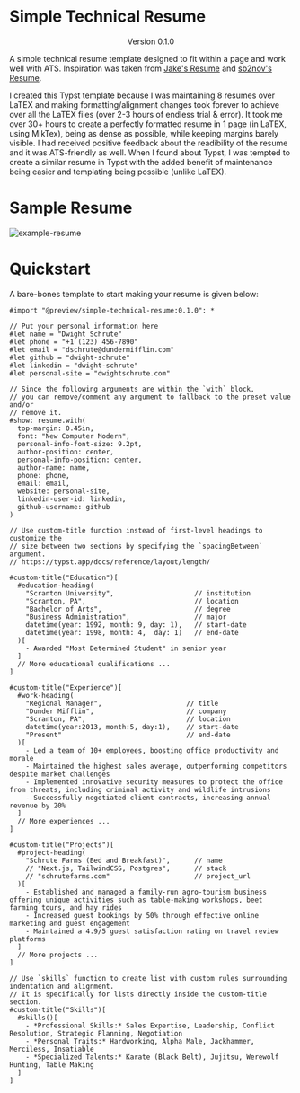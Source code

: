 # Simple Technical Resume
<div align="center">Version 0.1.0</div>

A simple technical resume template designed to fit within a page and work well with ATS. Inspiration was taken from [Jake's Resume](https://github.com/jakegut/resume/) and [sb2nov's Resume](https://github.com/sb2nov/resume/).

I created this Typst template because I was maintaining 8 resumes over LaTEX and making formatting/alignment changes took forever to achieve over all the LaTEX files (over 2-3 hours of endless trial & error). It took me over 30+ hours to create a perfectly formatted resume in 1 page (in LaTEX, using MikTex), being as dense as possible, while keeping margins barely visible. I had received positive feedback about the readibility of the resume and it was ATS-friendly as well. When I found about Typst, I was tempted to create a similar resume in Typst with the added benefit of maintenance being easier and templating being possible (unlike LaTEX).


# Sample Resume

![example-resume](https://raw.githubusercontent.com/steadyfall/simple-technical-resume-template/main/example.png)


# Quickstart
A bare-bones template to start making your resume is given below:
```typst
#import "@preview/simple-technical-resume:0.1.0": *

// Put your personal information here
#let name = "Dwight Schrute"
#let phone = "+1 (123) 456-7890"
#let email = "dschrute@dundermifflin.com"
#let github = "dwight-schrute"
#let linkedin = "dwight-schrute"
#let personal-site = "dwightschrute.com"

// Since the following arguments are within the `with` block,
// you can remove/comment any argument to fallback to the preset value and/or
// remove it. 
#show: resume.with(
  top-margin: 0.45in,
  font: "New Computer Modern",
  personal-info-font-size: 9.2pt,
  author-position: center,
  personal-info-position: center,
  author-name: name,
  phone: phone,
  email: email,
  website: personal-site,
  linkedin-user-id: linkedin,
  github-username: github
)

// Use custom-title function instead of first-level headings to customize the
// size between two sections by specifying the `spacingBetween` argument.
// https://typst.app/docs/reference/layout/length/

#custom-title("Education")[
  #education-heading(
    "Scranton University",                    // institution
    "Scranton, PA",                           // location
    "Bachelor of Arts",                       // degree
    "Business Administration",                // major
    datetime(year: 1992, month: 9, day: 1),   // start-date
    datetime(year: 1998, month: 4,  day: 1)   // end-date
  )[
    - Awarded "Most Determined Student" in senior year
  ]
  // More educational qualifications ... 
]

#custom-title("Experience")[  
  #work-heading(
    "Regional Manager",                     // title
    "Dunder Mifflin",                       // company
    "Scranton, PA",                         // location
    datetime(year:2013, month:5, day:1),    // start-date
    "Present"                               // end-date
  )[
    - Led a team of 10+ employees, boosting office productivity and morale
    - Maintained the highest sales average, outperforming competitors despite market challenges
    - Implemented innovative security measures to protect the office from threats, including criminal activity and wildlife intrusions
    - Successfully negotiated client contracts, increasing annual revenue by 20%
  ]
  // More experiences ...
]

#custom-title("Projects")[
  #project-heading(
    "Schrute Farms (Bed and Breakfast)",      // name
    // "Next.js, TailwindCSS, Postgres",      // stack
    // "schrutefarms.com"                     // project_url
  )[
    - Established and managed a family-run agro-tourism business offering unique activities such as table-making workshops, beet farming tours, and hay rides
    - Increased guest bookings by 50% through effective online marketing and guest engagement
    - Maintained a 4.9/5 guest satisfaction rating on travel review platforms
  ]
  // More projects ...
]

// Use `skills` function to create list with custom rules surrounding indentation and alignment.
// It is specifically for lists directly inside the custom-title section.
#custom-title("Skills")[
  #skills()[
    - *Professional Skills:* Sales Expertise, Leadership, Conflict Resolution, Strategic Planning, Negotiation
    - *Personal Traits:* Hardworking, Alpha Male, Jackhammer, Merciless, Insatiable
    - *Specialized Talents:* Karate (Black Belt), Jujitsu, Werewolf Hunting, Table Making
  ]
]
```